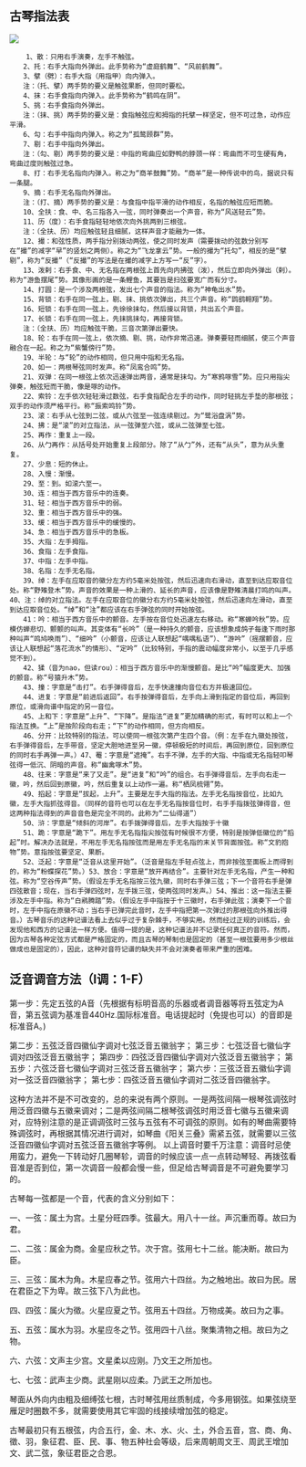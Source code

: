 
## 古琴指法表

<img src="./img/古琴指法表.jpg" />


```
    1、散：只用右手演奏，左手不触弦。
　　2、托：右手大指向外弹出。此手势称为“虚庭鹤舞”、“风前鹤舞”。
　　3、擘（劈）：右手大指（用指甲）向内弹入。
　　注：（托、擘）两手势的要义是触弦果断，但同时要松。
　　4、抹：右手食指向内弹入。此手势称为“鹤鸣在阴”。
　　5、挑：右手食指向外弹出。
　　注：（抹、挑）两手势的要义是：食指触弦应和拇指的托擘一样坚定，但不可过急，动作应平滑。
　　6、勾：右手中指向内弹入。称之为“孤鹜顾群”势。
　　7、剔：右手中指向外弹出。
　　注：（勾、剔）两手势的要义是：中指的弯曲应如野鸭的脖颈一样：弯曲而不可生硬有角，弯曲过度则触弦过急。
　　8、打：右手无名指向内弹入。称之为“商羊鼓舞”势。“商羊”是一种传说中的鸟，据说只有一条腿。
　　9、摘：右手无名指向外弹出。
　　注：（打、摘）两手势的要义是：与食指中指平滑的动作相反，名指的触弦应短而脆。
　　10、全扶：食、中、名三指各入一弦，同时弹奏出一个声音，称为“风送轻云”势。
　　11、历（度）：右手食指轻轻地依次向外挑两到三根弦。
　　注：（全扶、历）均应触弦轻且细腻，这样声音才能融为一体。
　　12、撮：和弦性质，两手指分别拨动两弦，使之同时发声（需要拨动的弦数分别写在“撮”的减字“早”的竖划之两侧）。称之为“飞龙拿云”势。一般的撮为“托勾”，相反的是“擘剔”，称为“反撮”（“反撮”的写法是在撮的减字上方写一“反”字）。
　　13、泼剌：右手食、中、无名指在两根弦上首先向内拂弦（泼），然后立即向外弹出（剌）。称为“游鱼摆尾”势。其像形画的是一条鲤鱼，其要旨是扫弦要宽广而有分寸。
　　14、打圆：是一个涉及两根弦，发出七个声音的指法。称为“神龟出水”势。
　　15、背锁：右手在同一弦上，剔、抹、挑依次弹出，共三个声音。称“鹍鹞翱翔”势。
　　16、短锁：右手在同一弦上，先徐徐抹勾，然后接以背锁，共出五个声音。
　　17、长锁：右手在同一弦上，先抹挑抹勾，再接背锁。
　　注：（全扶、历）均应触弦干脆，三音次第弹出要快。
　　18、轮：右手在同一弦上，依次摘、剔、挑，动作非常迅速。弹奏要轻而细腻，使三个声音融合在一起。称之为“紫蟹傍行”势。
　　19、半轮：与“轮”的动作相同，但只用中指和无名指。
　　20、如一：两根琴弦同时发声。称“凤鸾合鸣”势。
　　21、双弹：在同一根弦上依次迅速弹出两音，通常是抹勾。为“寒鸦啄雪”势。应只用指尖弹奏，触弦短而干脆，像是啄的动作。
　　22、索铃：左手依次轻轻滑过数弦，右手食指配合左手的动作，同时轻挑左手垫的那根弦；双手的动作须严格平行。称“振索鸣铃”势。
　　23、滚：右手从七弦到二弦，或从六弦至一弦连续剔过。为“鹭浴盘涡”势。
　　24、拂：是“滚”的对立指法，从一弦弹至六弦，或从二弦弹至七弦。
　　25、再作：重复上一段。
　　26、从勹再作：从括号处开始重复上段部分。除了“从勹”外，还有“从头”，意为从头重复。
　　27、少息：短的休止。
　　28、入慢：渐慢。
　　29、至：到。如滚六至一。
　　30、连：相当于西方音乐中的连奏。
　　31、轻：相当于西方音乐中的弱。
　　32、重：相当于西方音乐中的强。
　　33、缓：相当于西方音乐中的缓慢的。
　　34、急：相当于西方音乐中的急板。
　　35、大指：左手拇指。
　　36、食指：左手食指。
　　37、中指：左手中指。
　　38、名指：左手无名指。
　　39、绰：左手在应取音的徽分左方约5毫米处按弦，然后迅速向右滑动，直至到达应取音位处。称“野雉登木”势。声音的效果是一种上滑的、延长的声音，应该像是野雉清晨打鸣的叫声。
40、注：绰的对立指法。左手在应取音位的徽分右方约5毫米处按弦，然后迅速向左滑动，直至到达应取音位处。“绰”和“注”都应该在右手弹弦的同时开始按弦。
　　41：吟：相当于西方音乐中的颤音。左手按在音位处迅速左右移动。称“寒蝉吟秋”势。应模仿蝉悲切、颤颤的叫声。其变体有“长吟”（是一种持久的颤音，应该想象成鸽子每逢下雨时那种叫声“鸣鸠唤雨”）、“细吟”（小颤音，应该让人联想起“喁喁私语”）、“游吟”（摇摆颤音，应该让人联想起“落花流水”的情形）、“定吟”（比较特别，手指的震动幅度非常小，以至于几乎感觉不到）。
　　42、猱（音为nao，但读rou）：相当于西方音乐中的渐慢颤音。是比“吟”幅度更大、加强的颤音。称“号猿升木”势。
　　43、撞：字意是“击打”。右手弹得音后，左手快速撞向音位右方并极速回位。
　　44、进复：字意是“前进后返回”。右手按弹得音后，左手向上滑到指定的音位后，再回到原位，或滑向谱中指定的另一音位。
　　45、上和下：字意是“上升”、“下降”。是指法“进复”更加精确的形式，有时可以和上一个指法互换。“上”是按阶段向右走；“下”的动作相同，但方向相反。
　　46、分开：比较特别的指法，可以使同一根弦次第产生四个音。（例：左手在九徽处按弦，右手弹得音后，左手带音，坚定大胆地进至另一徽，停顿极短的时间后，再回到原位，回到原位的同时右手再弹一声。）47、罨：字意是“遮掩”。右手不弹，左手的大指、中指或无名指轻叩琴弦得一低沉、阴暗的声音。称“幽禽啄木”势。
　　48、往来：字意是“来了又走”。是“进复”和“吟”的组合。右手弹得音后，左手向右走一徽，吟，然后回到原徽，吟，然后重复以上动作一遍。称“栖凤梳翎”势。
　　49、搯起：字意是“拔起，上升”。主要是左手大指的指法。左手无名指按音位，比如九徽，左手大指抓弦得音。（同样的音符也可以在左手无名指按音位时，右手手指拨弦弹得音，但这两种指法得到的声音音色是完全不同的。此称为“二仙得道”）
　　50、浒：字意是“倾斜的河岸”。右手拨弹得音后，左手大指按于十徽
　　51、跪：字意是“跪下”。用左手无名指指尖按弦有时候很不方便，特别是按弹低徽位的“搯起”时。解决办法就是，不用左手无名指按弦而是用左手无名指的末关节背面按弦。称“文豹抱物”势。意指按弦要坚定、果断。
　　52、泛起：字意是“泛音从这里开始”。（泛音是指左手轻点弦上，而非按弦至面板上而得到的，称为“粉蝶探花”势。）53、放合：字意是“放开再结合”。主要针对左手无名指，产生一种和弦。称为“空谷传声”势。（假设左手无名指按三弦九徽，同时右手弹三弦；下一个音符右手是弹四弦散音；现在，当右手弹四弦时，左手拨三弦，使两弦同时发声。）54、推出：这一指法主要涉及左手中指。称为“白鹇腾踏”势。（假设左手中指按于十三徽时，右手弹此弦；演奏下一个音时，左手中指在原徽不动；当右手已弹完此音时，左手中指把第一次弹过的那根弦向外推出得音。）古琴音乐的这种记谱法看上去似乎过于复杂棘手，不够实用。然而经过正规的训练后，会发现他和西方的记谱法一样方便。值得一提的是，这种记谱法并不记录任何真正的音符。然而，因为古琴各种定弦方式都是严格固定的，而且古琴的琴制也是固定的（甚至一根弦要用多少根丝做成也是固定的），因此，这种对音符记谱的缺失并不会对演奏者带来严重的困难。
```

## 泛音调音方法（I调：1-F）

第一步：先定五弦的A音（先根据有标明音高的乐器或者调音器等将五弦定为A音，第五弦调为基准音440Hz.国际标准音。电话提起时（免提也可以）的音即是标准音A。)

第二步：五弦泛音四徽仙字调对七弦泛音五徽翁字；
第三步：七弦泛音七徽仙字调对四弦泛音五徽翁字；
第四步：四弦泛音四徽仙字调对六弦泛音五徽翁字；
第五步：六弦泛音七徽仙字调对三弦泛音五徽翁字；
第六步：三弦泛音五徽仙字调对一弦泛音四徽翁字；
第七步：四弦泛音五徽仙字调对二弦泛音四徽翁字。

这种方法并不是不可改变的，总的来说有两个原则。一是两弦间隔一根琴弦调弦时用泛音四徽与五徽来调对；二是两弦间隔二根琴弦调弦时用泛音七徽与五徽来调对，应特别注意的是正调调弦时三弦与五弦有不可调弦的原则。如有的琴曲需要特殊调弦时，再根据其情况进行调对，如琴曲《阳关三叠》需紧五弦，就需要以三弦泛音四徽仙字调对五弦泛音五徽翁字等例。
以上调音时要千万注意：调音时忌使用蛮力，避免一下转动好几圈琴轸，调音的时候应该一点一点转动琴轻、再拨弦看音准是否到位，第一次调音一般都会慢一些，但足给古琴调音是不可避免要学习的。

古琴每一弦都是一个音，代表的含义分别如下：

一、一弦：属土为宫。土星分旺四季。弦最大。用八十一丝。声沉重而尊。故曰为君。

二、二弦：属金为商。金星应秋之节。次于宫。弦用七十二丝。能决断。故曰为臣。

三、三弦：属木为角。木星应春之节。弦用六十四丝。为之触地出。故曰为民。居在君臣之下为卑。故三弦下八为此也。

四、四弦：属火为徵。火星应夏之节。弦用五十四丝。万物成美。故曰为之事。

五、五弦：属水为羽。水星应冬之节。弦用四十八丝。聚集清物之相。故曰为之物。

六、六弦：文声主少宫。文星柔以应刚。乃文王之所加也。

七、七弦：武声主少商。武星刚以应柔。乃武王之所加也。

琴面从外向内由粗及细缚弦七根，古时琴弦用丝质制成，今多用钢弦。如果弦绕至雁足时圈数不多，就需要使用其它牢固的线接续增加弦的稳定。

古琴最初只有五根弦，内合五行，金、木、水、火、土，外合五音，宫、商、角、徵、羽，象征君、臣、民、事、物五种社会等级，后来周朝周文王、周武王增加文、武二弦，象征君臣之合恩。
